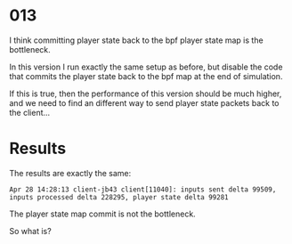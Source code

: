 # 013

I think committing player state back to the bpf player state map is the bottleneck. 

In this version I run exactly the same setup as before, but disable the code that commits the player state back to the bpf map at the end of simulation.

If this is true, then the performance of this version should be much higher, and we need to find an different way to send player state packets back to the client...

# Results

The results are exactly the same:

```
Apr 28 14:28:13 client-jb43 client[11040]: inputs sent delta 99509, inputs processed delta 228295, player state delta 99281
```

The player state map commit is not the bottleneck.

So what is?
